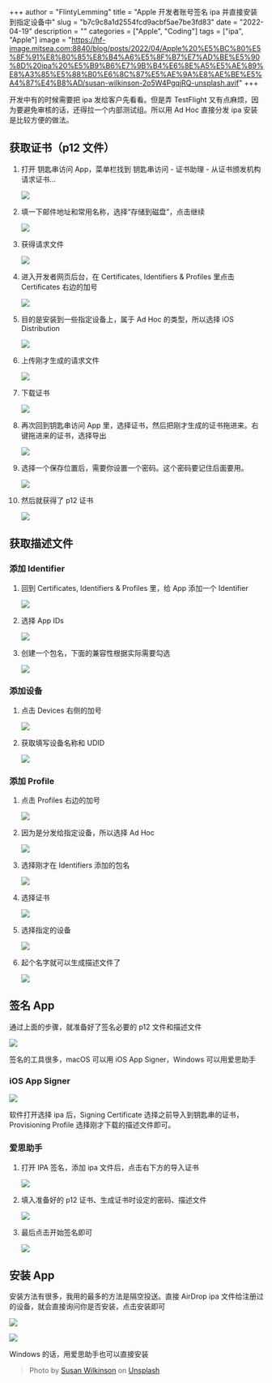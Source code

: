 +++
author = "FlintyLemming"
title = "Apple 开发者账号签名 ipa 并直接安装到指定设备中"
slug = "b7c9c8a1d2554fcd9acbf5ae7be3fd83"
date = "2022-04-19"
description = ""
categories = ["Apple", "Coding"]
tags = ["ipa", "Apple"]
image = "https://hf-image.mitsea.com:8840/blog/posts/2022/04/Apple%20%E5%BC%80%E5%8F%91%E8%80%85%E8%B4%A6%E5%8F%B7%E7%AD%BE%E5%90%8D%20ipa%20%E5%B9%B6%E7%9B%B4%E6%8E%A5%E5%AE%89%E8%A3%85%E5%88%B0%E6%8C%87%E5%AE%9A%E8%AE%BE%E5%A4%87%E4%B8%AD/susan-wilkinson-2o5W4PgqjRQ-unsplash.avif"
+++

开发中有的时候需要把 ipa 发给客户先看看。但是弄 TestFlight 又有点麻烦，因为要避免审核的话，还得拉一个内部测试组。所以用 Ad Hoc 直接分发 ipa 安装是比较方便的做法。

## 获取证书（p12 文件）

1. 打开 钥匙串访问 App，菜单栏找到 钥匙串访问 - 证书助理 - 从证书颁发机构请求证书...

    ![](https://hf-image.mitsea.com:8840/blog/posts/2022/04/Apple%20%E5%BC%80%E5%8F%91%E8%80%85%E8%B4%A6%E5%8F%B7%E7%AD%BE%E5%90%8D%20ipa%20%E5%B9%B6%E7%9B%B4%E6%8E%A5%E5%AE%89%E8%A3%85%E5%88%B0%E6%8C%87%E5%AE%9A%E8%AE%BE%E5%A4%87%E4%B8%AD/Untitled.avif)

2. 填一下邮件地址和常用名称，选择“存储到磁盘”，点击继续

    ![](https://hf-image.mitsea.com:8840/blog/posts/2022/04/Apple%20%E5%BC%80%E5%8F%91%E8%80%85%E8%B4%A6%E5%8F%B7%E7%AD%BE%E5%90%8D%20ipa%20%E5%B9%B6%E7%9B%B4%E6%8E%A5%E5%AE%89%E8%A3%85%E5%88%B0%E6%8C%87%E5%AE%9A%E8%AE%BE%E5%A4%87%E4%B8%AD/Untitled%201.avif)

3. 获得请求文件

    ![](https://hf-image.mitsea.com:8840/blog/posts/2022/04/Apple%20%E5%BC%80%E5%8F%91%E8%80%85%E8%B4%A6%E5%8F%B7%E7%AD%BE%E5%90%8D%20ipa%20%E5%B9%B6%E7%9B%B4%E6%8E%A5%E5%AE%89%E8%A3%85%E5%88%B0%E6%8C%87%E5%AE%9A%E8%AE%BE%E5%A4%87%E4%B8%AD/Untitled%202.avif)

4. 进入开发者网页后台，在 Certificates, Identifiers & Profiles 里点击 Certificates 右边的加号

    ![](https://hf-image.mitsea.com:8840/blog/posts/2022/04/Apple%20%E5%BC%80%E5%8F%91%E8%80%85%E8%B4%A6%E5%8F%B7%E7%AD%BE%E5%90%8D%20ipa%20%E5%B9%B6%E7%9B%B4%E6%8E%A5%E5%AE%89%E8%A3%85%E5%88%B0%E6%8C%87%E5%AE%9A%E8%AE%BE%E5%A4%87%E4%B8%AD/Untitled%203.avif)

5. 目的是安装到一些指定设备上，属于 Ad Hoc 的类型，所以选择 iOS Distribution

    ![](https://hf-image.mitsea.com:8840/blog/posts/2022/04/Apple%20%E5%BC%80%E5%8F%91%E8%80%85%E8%B4%A6%E5%8F%B7%E7%AD%BE%E5%90%8D%20ipa%20%E5%B9%B6%E7%9B%B4%E6%8E%A5%E5%AE%89%E8%A3%85%E5%88%B0%E6%8C%87%E5%AE%9A%E8%AE%BE%E5%A4%87%E4%B8%AD/Untitled%204.avif)

6. 上传刚才生成的请求文件

    ![](https://hf-image.mitsea.com:8840/blog/posts/2022/04/Apple%20%E5%BC%80%E5%8F%91%E8%80%85%E8%B4%A6%E5%8F%B7%E7%AD%BE%E5%90%8D%20ipa%20%E5%B9%B6%E7%9B%B4%E6%8E%A5%E5%AE%89%E8%A3%85%E5%88%B0%E6%8C%87%E5%AE%9A%E8%AE%BE%E5%A4%87%E4%B8%AD/Untitled%205.avif)

7. 下载证书

    ![](https://hf-image.mitsea.com:8840/blog/posts/2022/04/Apple%20%E5%BC%80%E5%8F%91%E8%80%85%E8%B4%A6%E5%8F%B7%E7%AD%BE%E5%90%8D%20ipa%20%E5%B9%B6%E7%9B%B4%E6%8E%A5%E5%AE%89%E8%A3%85%E5%88%B0%E6%8C%87%E5%AE%9A%E8%AE%BE%E5%A4%87%E4%B8%AD/Untitled%206.avif)

8. 再次回到钥匙串访问 App 里，选择证书，然后把刚才生成的证书拖进来。右键拖进来的证书，选择导出

    ![](https://hf-image.mitsea.com:8840/blog/posts/2022/04/Apple%20%E5%BC%80%E5%8F%91%E8%80%85%E8%B4%A6%E5%8F%B7%E7%AD%BE%E5%90%8D%20ipa%20%E5%B9%B6%E7%9B%B4%E6%8E%A5%E5%AE%89%E8%A3%85%E5%88%B0%E6%8C%87%E5%AE%9A%E8%AE%BE%E5%A4%87%E4%B8%AD/Untitled%207.avif)

9. 选择一个保存位置后，需要你设置一个密码。这个密码要记住后面要用。

    ![](https://hf-image.mitsea.com:8840/blog/posts/2022/04/Apple%20%E5%BC%80%E5%8F%91%E8%80%85%E8%B4%A6%E5%8F%B7%E7%AD%BE%E5%90%8D%20ipa%20%E5%B9%B6%E7%9B%B4%E6%8E%A5%E5%AE%89%E8%A3%85%E5%88%B0%E6%8C%87%E5%AE%9A%E8%AE%BE%E5%A4%87%E4%B8%AD/Untitled%208.avif)

10. 然后就获得了 p12 证书

    ![](https://hf-image.mitsea.com:8840/blog/posts/2022/04/Apple%20%E5%BC%80%E5%8F%91%E8%80%85%E8%B4%A6%E5%8F%B7%E7%AD%BE%E5%90%8D%20ipa%20%E5%B9%B6%E7%9B%B4%E6%8E%A5%E5%AE%89%E8%A3%85%E5%88%B0%E6%8C%87%E5%AE%9A%E8%AE%BE%E5%A4%87%E4%B8%AD/Untitled%209.avif)

## 获取描述文件

### 添加 Identifier

1. 回到 Certificates, Identifiers & Profiles 里，给 App 添加一个 Identifier

    ![](https://hf-image.mitsea.com:8840/blog/posts/2022/04/Apple%20%E5%BC%80%E5%8F%91%E8%80%85%E8%B4%A6%E5%8F%B7%E7%AD%BE%E5%90%8D%20ipa%20%E5%B9%B6%E7%9B%B4%E6%8E%A5%E5%AE%89%E8%A3%85%E5%88%B0%E6%8C%87%E5%AE%9A%E8%AE%BE%E5%A4%87%E4%B8%AD/Untitled%2010.avif)

2. 选择 App IDs

    ![](https://hf-image.mitsea.com:8840/blog/posts/2022/04/Apple%20%E5%BC%80%E5%8F%91%E8%80%85%E8%B4%A6%E5%8F%B7%E7%AD%BE%E5%90%8D%20ipa%20%E5%B9%B6%E7%9B%B4%E6%8E%A5%E5%AE%89%E8%A3%85%E5%88%B0%E6%8C%87%E5%AE%9A%E8%AE%BE%E5%A4%87%E4%B8%AD/Untitled%2011.avif)

3. 创建一个包名，下面的兼容性根据实际需要勾选

    ![](https://hf-image.mitsea.com:8840/blog/posts/2022/04/Apple%20%E5%BC%80%E5%8F%91%E8%80%85%E8%B4%A6%E5%8F%B7%E7%AD%BE%E5%90%8D%20ipa%20%E5%B9%B6%E7%9B%B4%E6%8E%A5%E5%AE%89%E8%A3%85%E5%88%B0%E6%8C%87%E5%AE%9A%E8%AE%BE%E5%A4%87%E4%B8%AD/Untitled%2012.avif)

### 添加设备

1. 点击 Devices 右侧的加号

    ![](https://hf-image.mitsea.com:8840/blog/posts/2022/04/Apple%20%E5%BC%80%E5%8F%91%E8%80%85%E8%B4%A6%E5%8F%B7%E7%AD%BE%E5%90%8D%20ipa%20%E5%B9%B6%E7%9B%B4%E6%8E%A5%E5%AE%89%E8%A3%85%E5%88%B0%E6%8C%87%E5%AE%9A%E8%AE%BE%E5%A4%87%E4%B8%AD/Untitled%2013.avif)

2. 获取填写设备名称和 UDID

    ![](https://hf-image.mitsea.com:8840/blog/posts/2022/04/Apple%20%E5%BC%80%E5%8F%91%E8%80%85%E8%B4%A6%E5%8F%B7%E7%AD%BE%E5%90%8D%20ipa%20%E5%B9%B6%E7%9B%B4%E6%8E%A5%E5%AE%89%E8%A3%85%E5%88%B0%E6%8C%87%E5%AE%9A%E8%AE%BE%E5%A4%87%E4%B8%AD/Untitled%2014.avif)

### 添加 ****Profile****

1. 点击 Profiles 右边的加号

    ![](https://hf-image.mitsea.com:8840/blog/posts/2022/04/Apple%20%E5%BC%80%E5%8F%91%E8%80%85%E8%B4%A6%E5%8F%B7%E7%AD%BE%E5%90%8D%20ipa%20%E5%B9%B6%E7%9B%B4%E6%8E%A5%E5%AE%89%E8%A3%85%E5%88%B0%E6%8C%87%E5%AE%9A%E8%AE%BE%E5%A4%87%E4%B8%AD/Untitled%2015.avif)

2. 因为是分发给指定设备，所以选择 Ad Hoc

    ![](https://hf-image.mitsea.com:8840/blog/posts/2022/04/Apple%20%E5%BC%80%E5%8F%91%E8%80%85%E8%B4%A6%E5%8F%B7%E7%AD%BE%E5%90%8D%20ipa%20%E5%B9%B6%E7%9B%B4%E6%8E%A5%E5%AE%89%E8%A3%85%E5%88%B0%E6%8C%87%E5%AE%9A%E8%AE%BE%E5%A4%87%E4%B8%AD/Untitled%2016.avif)

3. 选择刚才在 Identifiers 添加的包名

    ![](https://hf-image.mitsea.com:8840/blog/posts/2022/04/Apple%20%E5%BC%80%E5%8F%91%E8%80%85%E8%B4%A6%E5%8F%B7%E7%AD%BE%E5%90%8D%20ipa%20%E5%B9%B6%E7%9B%B4%E6%8E%A5%E5%AE%89%E8%A3%85%E5%88%B0%E6%8C%87%E5%AE%9A%E8%AE%BE%E5%A4%87%E4%B8%AD/Untitled%2017.avif)

4. 选择证书

    ![](https://hf-image.mitsea.com:8840/blog/posts/2022/04/Apple%20%E5%BC%80%E5%8F%91%E8%80%85%E8%B4%A6%E5%8F%B7%E7%AD%BE%E5%90%8D%20ipa%20%E5%B9%B6%E7%9B%B4%E6%8E%A5%E5%AE%89%E8%A3%85%E5%88%B0%E6%8C%87%E5%AE%9A%E8%AE%BE%E5%A4%87%E4%B8%AD/Untitled%2018.avif)

5. 选择指定的设备

    ![](https://hf-image.mitsea.com:8840/blog/posts/2022/04/Apple%20%E5%BC%80%E5%8F%91%E8%80%85%E8%B4%A6%E5%8F%B7%E7%AD%BE%E5%90%8D%20ipa%20%E5%B9%B6%E7%9B%B4%E6%8E%A5%E5%AE%89%E8%A3%85%E5%88%B0%E6%8C%87%E5%AE%9A%E8%AE%BE%E5%A4%87%E4%B8%AD/Untitled%2019.avif)

6. 起个名字就可以生成描述文件了

    ![](https://hf-image.mitsea.com:8840/blog/posts/2022/04/Apple%20%E5%BC%80%E5%8F%91%E8%80%85%E8%B4%A6%E5%8F%B7%E7%AD%BE%E5%90%8D%20ipa%20%E5%B9%B6%E7%9B%B4%E6%8E%A5%E5%AE%89%E8%A3%85%E5%88%B0%E6%8C%87%E5%AE%9A%E8%AE%BE%E5%A4%87%E4%B8%AD/Untitled%2020.avif)

## 签名 App

通过上面的步骤，就准备好了签名必要的 p12 文件和描述文件

![](https://hf-image.mitsea.com:8840/blog/posts/2022/04/Apple%20%E5%BC%80%E5%8F%91%E8%80%85%E8%B4%A6%E5%8F%B7%E7%AD%BE%E5%90%8D%20ipa%20%E5%B9%B6%E7%9B%B4%E6%8E%A5%E5%AE%89%E8%A3%85%E5%88%B0%E6%8C%87%E5%AE%9A%E8%AE%BE%E5%A4%87%E4%B8%AD/Untitled%2021.avif)

签名的工具很多，macOS 可以用 iOS App Signer，Windows 可以用爱思助手

### iOS App Signer

![](https://hf-image.mitsea.com:8840/blog/posts/2022/04/Apple%20%E5%BC%80%E5%8F%91%E8%80%85%E8%B4%A6%E5%8F%B7%E7%AD%BE%E5%90%8D%20ipa%20%E5%B9%B6%E7%9B%B4%E6%8E%A5%E5%AE%89%E8%A3%85%E5%88%B0%E6%8C%87%E5%AE%9A%E8%AE%BE%E5%A4%87%E4%B8%AD/Untitled%2022.avif)

软件打开选择 ipa 后，Signing Certificate 选择之前导入到钥匙串的证书，Provisioning Profile 选择刚才下载的描述文件即可。

### 爱思助手

1. 打开 IPA 签名，添加 ipa 文件后，点击右下方的导入证书

    ![](https://hf-image.mitsea.com:8840/blog/posts/2022/04/Apple%20%E5%BC%80%E5%8F%91%E8%80%85%E8%B4%A6%E5%8F%B7%E7%AD%BE%E5%90%8D%20ipa%20%E5%B9%B6%E7%9B%B4%E6%8E%A5%E5%AE%89%E8%A3%85%E5%88%B0%E6%8C%87%E5%AE%9A%E8%AE%BE%E5%A4%87%E4%B8%AD/Untitled%2023.avif)

2. 填入准备好的 p12 证书、生成证书时设定的密码、描述文件

    ![](https://hf-image.mitsea.com:8840/blog/posts/2022/04/Apple%20%E5%BC%80%E5%8F%91%E8%80%85%E8%B4%A6%E5%8F%B7%E7%AD%BE%E5%90%8D%20ipa%20%E5%B9%B6%E7%9B%B4%E6%8E%A5%E5%AE%89%E8%A3%85%E5%88%B0%E6%8C%87%E5%AE%9A%E8%AE%BE%E5%A4%87%E4%B8%AD/Untitled%2024.avif)

3. 最后点击开始签名即可

    ![](https://hf-image.mitsea.com:8840/blog/posts/2022/04/Apple%20%E5%BC%80%E5%8F%91%E8%80%85%E8%B4%A6%E5%8F%B7%E7%AD%BE%E5%90%8D%20ipa%20%E5%B9%B6%E7%9B%B4%E6%8E%A5%E5%AE%89%E8%A3%85%E5%88%B0%E6%8C%87%E5%AE%9A%E8%AE%BE%E5%A4%87%E4%B8%AD/Untitled%2025.avif)

## 安装 App

安装方法有很多，我用的最多的方法是隔空投送。直接 AirDrop ipa 文件给注册过的设备，就会直接询问你是否安装，点击安装即可

![](https://hf-image.mitsea.com:8840/blog/posts/2022/04/Apple%20%E5%BC%80%E5%8F%91%E8%80%85%E8%B4%A6%E5%8F%B7%E7%AD%BE%E5%90%8D%20ipa%20%E5%B9%B6%E7%9B%B4%E6%8E%A5%E5%AE%89%E8%A3%85%E5%88%B0%E6%8C%87%E5%AE%9A%E8%AE%BE%E5%A4%87%E4%B8%AD/Untitled%2026.avif)

![](https://hf-image.mitsea.com:8840/blog/posts/2022/04/Apple%20%E5%BC%80%E5%8F%91%E8%80%85%E8%B4%A6%E5%8F%B7%E7%AD%BE%E5%90%8D%20ipa%20%E5%B9%B6%E7%9B%B4%E6%8E%A5%E5%AE%89%E8%A3%85%E5%88%B0%E6%8C%87%E5%AE%9A%E8%AE%BE%E5%A4%87%E4%B8%AD/IMG_0112.avif)

Windows 的话，用爱思助手也可以直接安装

> Photo by [Susan Wilkinson](https://unsplash.com/@susan_wilkinson?utm_source=unsplash&utm_medium=referral&utm_content=creditCopyText) on [Unsplash](https://unsplash.com/?utm_source=unsplash&utm_medium=referral&utm_content=creditCopyText)
